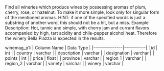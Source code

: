 Find all wineries which produce wines by possessing aromas of plum, cherry, rose, or hazelnut. To make it more simple, look only for singular form of the mentioned aromas. 
HINT: if one of the specified words is just a substring of another word, this should not be a hit, but a miss.
Example Description: Hot, tannic and simple, with cherry jam and currant flavors accompanied by high, tart acidity and chile-pepper alcohol heat.
Therefore the winery Bella Piazza is expected in the results.

winemag_p1:
| Column Name   | Data Type |
|---------------|-----------|
| id            | int       |
| country       | varchar   |
| description   | varchar   |
| designation   | varchar   |
| points        | int       |
| price         | float     |
| province      | varchar   |
| region_1      | varchar   |
| region_2      | varchar   |
| variety       | varchar   |
| winery        | varchar   |

```

```
